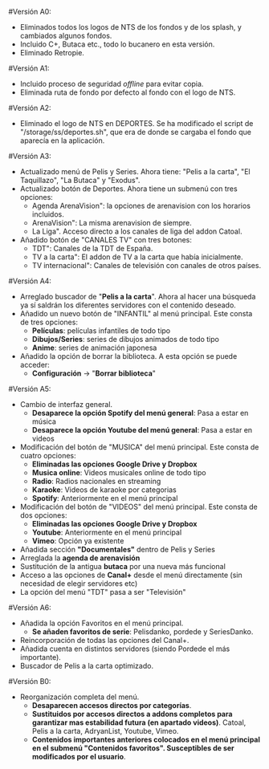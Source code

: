 #Versión A0:

- Eliminados todos los logos de NTS de los fondos y de los splash, y cambiados algunos fondos.
- Incluido C+, Butaca etc., todo lo bucanero en esta versión.
- Eliminado Retropie.

#Versión A1:

- Incluido proceso de seguridad *offline* para evitar copia.
- Eliminada ruta de fondo por defecto al fondo con el logo de NTS.

#Versión A2:

- Eliminado el logo de NTS en DEPORTES. Se ha modificado el script de "/storage/ss/deportes.sh", que era de donde se cargaba el fondo que aparecía en la aplicación.

#Versión A3:

- Actualizado menú de Pelis y Series. Ahora tiene: "Pelis a la carta", "El Taquillazo", "La Butaca" y "Exodus".
- Actualizado botón de Deportes. Ahora tiene un submenú con tres opciones: 
    - Agenda ArenaVision": la opciones de arenavision con los horarios incluidos.
    - ArenaVision": La misma arenavision de siempre.
    - La Liga". Acceso directo a los canales de liga del addon Catoal.
- Añadido botón de "CANALES TV" con tres botones:
    - TDT": Canales de la TDT de España.
    - TV a la carta": El addon de TV a la carta que había inicialmente.
    - TV internacional": Canales de televisión con canales de otros países.

#Versión A4:

- Arreglado buscador de "**Pelis a la carta**". Ahora al hacer una búsqueda ya sí saldrán los diferentes servidores con el contenido deseado.
- Añadido un nuevo botón de "INFANTIL" al menú principal. Este consta de tres opciones:
    - **Películas**: películas infantiles de todo tipo 
    - **Dibujos/Series**: series de dibujos animados de todo tipo
    - **Anime**: series de animación japonesa 
- Añadido la opción de borrar la biblioteca. A esta opción se puede acceder:
    - **Configuración** -> "**Borrar biblioteca**"

#Versión A5:

- Cambio de interfaz general.
    - **Desaparece la opción Spotify del menú general**: Pasa a estar en música
    - **Desaparece la opción Youtube del menú general**: Pasa a estar en videos
- Modificación del botón de "MUSICA" del menú principal. Este consta de cuatro opciones:
    - **Eliminadas las opciones Google Drive y Dropbox**
    - **Musica online**: Videos musicales online de todo tipo
    - **Radio**: Radios nacionales en streaming
    - **Karaoke**: Videos de karaoke por categorias
    - **Spotify**: Anteriormente en el menú principal
- Modificación del botón de "VIDEOS" del menú principal. Este consta de dos opciones:
    - **Eliminadas las opciones Google Drive y Dropbox**
    - **Youtube**: Anteriormente  en el menú principal
    - **Vimeo**: Opción ya existente
- Añadida sección **"Documentales"** dentro de Pelis y Series
- Arreglada la **agenda de arenavisión**
- Sustitución de la antigua **butaca** por una nueva más funcional
- Acceso a las opciones de **Canal+** desde el menú directamente (sin necesidad de elegir servidores etc)
- La opción del menú "TDT" pasa a ser "Televisión"

#Versión A6:

- Añadida la opción Favoritos en el menú principal.
    - **Se añaden favoritos de serie**: Pelisdanko, pordede y SeriesDanko.
- Reincorporación de todas las opciones del Canal+.
- Añadida cuenta en distintos servidores (siendo Pordede el más importante).
- Buscador de Pelis a la carta optimizado.

#Versión B0:

- Reorganización completa del menú.
    - **Desaparecen accesos directos por categorías**.
    - **Sustituidos por accesos directos a addons completos para garantizar mas estabilidad futura (en apartado videos)**. Catoal, Pelis a la carta, AdryanList, Youtube, Vimeo.
    - **Contenidos importantes anteriores colocados en el menú principal en el submenú "Contenidos favoritos". Susceptibles de ser modificados por el usuario**.
  
